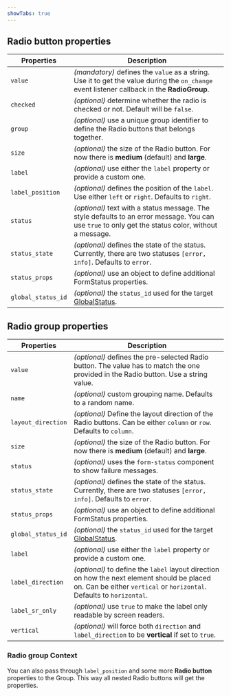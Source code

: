 ```yaml
---
showTabs: true
---
```


## Radio button properties

| Properties         | Description                                                                                                                                          |
| ------------------ | ---------------------------------------------------------------------------------------------------------------------------------------------------- |
| `value`            | _(mandatory)_ defines the `value` as a string. Use it to get the value during the `on_change` event listener callback in the **RadioGroup**.         |
| `checked`          | _(optional)_ determine whether the radio is checked or not. Default will be `false`.                                                                 |
| `group`            | _(optional)_ use a unique group identifier to define the Radio buttons that belongs together.                                                         |
| `size`             | _(optional)_ the size of the Radio button. For now there is **medium** (default) and **large**.                                                      |
| `label`            | _(optional)_ use either the `label` property or provide a custom one.                                                                                  |
| `label_position`   | _(optional)_ defines the position of the `label`. Use either `left` or `right`. Defaults to `right`.                                                 |
| `status`           | _(optional)_ text with a status message. The style defaults to an error message. You can use `true` to only get the status color, without a message. |
| `status_state`     | _(optional)_ defines the state of the status. Currently, there are two statuses `[error, info]`. Defaults to `error`.                                 |
| `status_props`     | _(optional)_ use an object to define additional FormStatus properties.                                                                               |
| `global_status_id` | _(optional)_ the `status_id` used for the target [GlobalStatus](/uilib/components/global-status).                                                    |

## Radio group properties

| Properties         | Description                                                                                                                                                          |
| ------------------ | -------------------------------------------------------------------------------------------------------------------------------------------------------------------- |
| `value`            | _(optional)_ defines the pre-selected Radio button. The value has to match the one provided in the Radio button. Use a string value.                                     |
| `name`             | _(optional)_ custom grouping name. Defaults to a random name.                                                                                                          |
| `layout_direction` | _(optional)_ Define the layout direction of the Radio buttons. Can be either `column` or `row`. Defaults to `column`.                                                |
| `size`             | _(optional)_ the size of the Radio button. For now there is **medium** (default) and **large**.                                                                      |
| `status`           | _(optional)_ uses the `form-status` component to show failure messages.                                                                                              |
| `status_state`     | _(optional)_ defines the state of the status. Currently, there are two statuses `[error, info]`. Defaults to `error`.                                                 |
| `status_props`     | _(optional)_ use an object to define additional FormStatus properties.                                                                                               |
| `global_status_id` | _(optional)_ the `status_id` used for the target [GlobalStatus](/uilib/components/global-status).                                                                    |
| `label`            | _(optional)_ use either the `label` property or provide a custom one.                                                                                                  |
| `label_direction`  | _(optional)_ to define the `label` layout direction on how the next element should be placed on. Can be either `vertical` or `horizontal`. Defaults to `horizontal`. |
| `label_sr_only`    | _(optional)_ use `true` to make the label only readable by screen readers.                                                                                           |
| `vertical`         | _(optional)_ will force both `direction` and `label_direction` to be **vertical** if set to `true`.                                                                  |

### Radio group Context

You can also pass through `label_position` and some more **Radio button** properties to the Group. This way all nested Radio buttons will get the properties.
